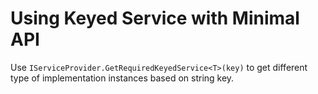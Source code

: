 # Using Keyed Service with Minimal API

Use `IServiceProvider.GetRequiredKeyedService<T>(key)` to get different type of implementation instances based on string key.